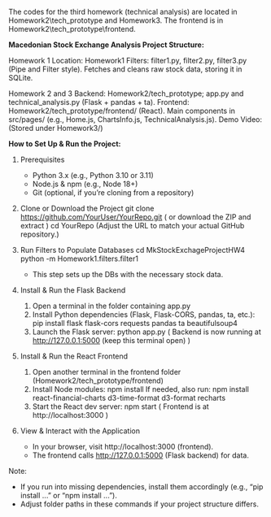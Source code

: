 The codes for the third homework (technical analysis) are located in Homework2\tech_prototype and Homework3. The frontend is in Homework2\tech_prototype\frontend.


**Macedonian Stock Exchange Analysis Project Structure:**

Homework 1
Location: Homework1
Filters: filter1.py, filter2.py, filter3.py (Pipe and Filter style).
Fetches and cleans raw stock data, storing it in SQLite.

Homework 2 and 3 
Backend: Homework2/tech_prototype; app.py and technical_analysis.py (Flask + pandas + ta).
Frontend: Homework2/tech_prototype/frontend/ (React).
Main components in src/pages/ (e.g., Home.js, ChartsInfo.js, TechnicalAnalysis.js).
Demo Video: (Stored under Homework3/)


**How to Set Up & Run the Project:**

1. Prerequisites
   - Python 3.x (e.g., Python 3.10 or 3.11)
   - Node.js & npm (e.g., Node 18+)
   - Git (optional, if you’re cloning from a repository)

2. Clone or Download the Project
   git clone https://github.com/YourUser/YourRepo.git
    ( or download the ZIP and extract )
   cd YourRepo
   (Adjust the URL to match your actual GitHub repository.)

3. Run Filters to Populate Databases
     cd MkStockExchageProjectHW4
     python -m Homework1.filters.filter1
   - This step sets up the DBs with the necessary stock data.

4. Install & Run the Flask Backend
   1) Open a terminal in the folder containing app.py 
   2) Install Python dependencies (Flask, Flask-CORS, pandas, ta, etc.):
      pip install flask flask-cors requests pandas ta beautifulsoup4
   3) Launch the Flask server:
      python app.py
      ( Backend is now running at http://127.0.0.1:5000 (keep this terminal open) )

5. Install & Run the React Frontend
   1) Open another terminal in the frontend folder (Homework2/tech_prototype/frontend)
   2) Install Node modules:
      npm install
       If needed, also run:
      npm install react-financial-charts d3-time-format d3-format recharts
   3) Start the React dev server:
      npm start
      ( Frontend is at http://localhost:3000 )

6. View & Interact with the Application
   - In your browser, visit http://localhost:3000 (frontend).
   - The frontend calls http://127.0.0.1:5000 (Flask backend) for data.

Note:
- If you run into missing dependencies, install them accordingly (e.g., “pip install ...” or “npm install ...”).
- Adjust folder paths in these commands if your project structure differs.


